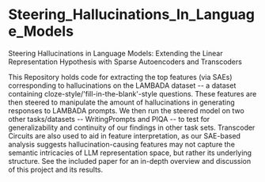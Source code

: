 # Steering_Hallucinations_In_Language_Models
Steering Hallucinations in Language Models: Extending the Linear Representation Hypothesis with Sparse Autoencoders and Transcoders

This Repository holds code for extracting the top features (via SAEs) corresponding to hallucinations on the LAMBADA dataset -- a dataset containing cloze-style/'fill-in-the-blank'-style questions. These features are then steered to manipulate the amount of hallucinations in generating responses to LAMBADA prompts.  We then run the steered model on two other tasks/datasets -- WritingPrompts and PIQA -- to test for generalizability and continuity of our findings in other task sets.  Transcoder Circuits are also used to aid in feature interpretation, as our SAE-based analysis suggests hallucination-causing features may not capture the semantic intricacies of LLM representation space, but rather its underlying structure.  See the included paper for an in-depth overview and discussion of this project and its results.
